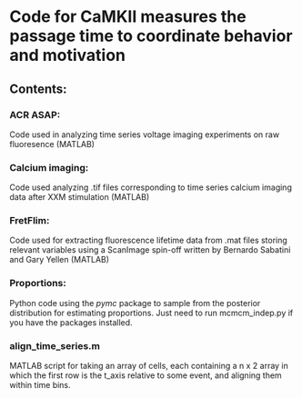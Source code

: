 # Code for CaMKII measures the passage time to coordinate behavior and motivation

## Contents:

### ACR ASAP:
Code used in analyzing time series voltage imaging experiments on raw fluoresence (MATLAB)

### Calcium imaging:
Code used analyzing .tif files corresponding to time series calcium imaging data after XXM stimulation (MATLAB)

### FretFlim:
Code used for extracting fluorescence lifetime data from .mat files storing relevant variables using a ScanImage spin-off written by Bernardo Sabatini and Gary Yellen (MATLAB)

### Proportions:
Python code using the *pymc* package to sample from the posterior distribution for estimating proportions. Just need to run mcmcm_indep.py if you have the packages installed.

### align_time_series.m
MATLAB script for taking an array of cells, each containing a n x 2 array in which the first row is the t_axis relative to some event, and aligning them within time bins.
